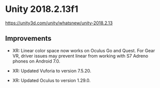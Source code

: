 # Unity 2018.2.13f1
https://unity3d.com/unity/whatsnew/unity-2018.2.13

## Improvements

<ul>
<li><p>XR: Linear color space now works on Oculus Go and Quest.  For Gear VR, driver issues may prevent linear from working with S7 Adreno phones on Android 7.0.</p></li>
<li><p>XR: Updated Vuforia to version 7.5.20.</p></li>
<li><p>XR: Updated Oculus to version 1.29.0.</p></li>
</ul>
